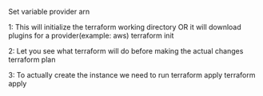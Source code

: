 Set variable provider arn

1: This will initialize the terraform working directory OR it will download plugins for a provider(example: aws)
terraform init

2: Let you see what terraform will do before making the actual changes
terraform plan

3: To actually create the instance we need to run terraform apply
terraform apply